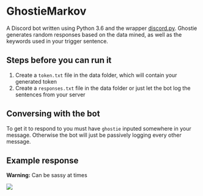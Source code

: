 # GhostieMarkov

A Discord bot written using Python 3.6 and the wrapper [discord.py](https://github.com/Rapptz/discord.py/tree/rewrite). Ghostie generates random responses based on the data mined, as well as the keywords used in your trigger sentence.


## Steps before you can run it
1) Create a `token.txt` file in the data folder, which will contain your generated token
2) Create a `responses.txt` file in the data folder or just let the bot log the sentences from your server

## Conversing with the bot
To get it to respond to you must have `ghostie` inputed somewhere in your message. Otherwise the bot will just be passively logging every other message.

## Example response
**Warning:** Can be sassy at times

![](https://i.imgur.com/ziSNfIJ.png)

